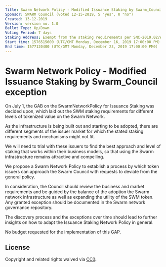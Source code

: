 ```yaml
---
Title: Swarm Network Policy - Modified Issuance Staking by Swarm_Council exception
Sponsor: SWARM Council (voted 12-15-2019, 5 "yes", 0 "no")
Created: 13-12-2019
Version: version no. 1.0
Ballot Type: Up/Down
Voting Period: 7 days
Staking Address: Exempt from the staking requirements per SNC-2019.02/Article VII.B.10 
Start time: 1576515600 (UTC/GMT Monday, December 16, 2019 17:00:00 PM)	
End time: 1577120400 (UTC/GMT Monday, December 23, 2019 17:00:00 PM0)	
---
```


# Swarm Network Policy - Modified Issuance Staking by Swarm_Council exception 

On July 1, the GAB on the SwarmNetworkPolicy for Issuance Staking was decided upon, which laid out the SWM staking requirements for different levels of tokenized value on the Swarm Network.

As the infrastructure is being built out and starting to be adopted, there are different segments of the issuer market for which the stated staking requirements and mechanisms might not fit.

We will need to trial with these issuers to find the best approach and level of staking that works within their business models, so that using the Swarm infrastructure remains attractive and compelling.

We propose a Swarm Network Policy to establish a process by which token issuers can approach the Swarm Council with requests to deviate from the general policy.

In consideration, the Council should review the business and market requirements and be guided by the balance of the adoption the Swarm network infrastructure as well as expanding the utility of the SWM token. Any granted exception should be documented in the Swarm network governance repository. 

The discovery process and the exceptions over time should lead to further insights on how to adapt the Issuance Staking Network Policy in general. 

No budget requested for the implementation of this GAP.

## License
Copyright and related rights waived via [CC0](https://creativecommons.org/publicdomain/zero/1.0/).
